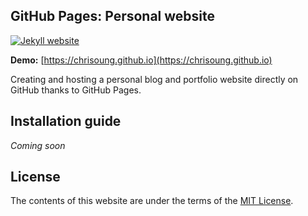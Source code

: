 
## GitHub Pages: Personal website

[![Jekyll website](https://github.com/chrisoung/chrisoung.github.io/blob/master/images/jekyll-website.png)](https://chrisoung.github.io)

**Demo:** [https://chrisoung.github.io](https://chrisoung.github.io)

Creating and hosting a personal blog and portfolio website directly on GitHub thanks to GitHub Pages. 

## Installation guide

*Coming soon*

## License

The contents of this website are under the terms of the [MIT License](https://github.com/chrisoung/chrisoung.github.io/blob/master/LICENSE).

